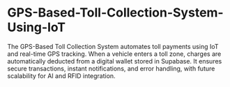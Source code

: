 # GPS-Based-Toll-Collection-System-Using-IoT
The GPS-Based Toll Collection System automates toll payments using IoT and real-time GPS tracking. When a vehicle enters a toll zone, charges are automatically deducted from a digital wallet stored in Supabase. It ensures secure transactions, instant notifications, and error handling, with future scalability for AI and RFID integration.
